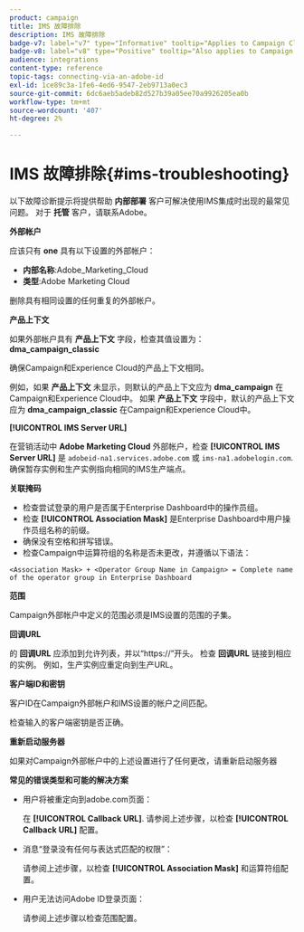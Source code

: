 ```yaml
---
product: campaign
title: IMS 故障排除
description: IMS 故障排除
badge-v7: label="v7" type="Informative" tooltip="Applies to Campaign Classic v7"
badge-v8: label="v8" type="Positive" tooltip="Also applies to Campaign v8"
audience: integrations
content-type: reference
topic-tags: connecting-via-an-adobe-id
exl-id: 1ce89c3a-1fe6-4ed6-9547-2eb9713a0ec3
source-git-commit: 6dc6aeb5adeb82d527b39a05ee70a9926205ea0b
workflow-type: tm+mt
source-wordcount: '407'
ht-degree: 2%

---
```


# IMS 故障排除{#ims-troubleshooting}



以下故障诊断提示将提供帮助 **内部部署** 客户可解决使用IMS集成时出现的最常见问题。 对于 **托管** 客户，请联系Adobe。

**外部帐户**

应该只有 **one** 具有以下设置的外部帐户：

* **内部名称**:Adobe_Marketing_Cloud
* **类型**:Adobe Marketing Cloud

删除具有相同设置的任何重复的外部帐户。

**产品上下文**

如果外部帐户具有 **产品上下文** 字段，检查其值设置为： **dma_campaign_classic**

确保Campaign和Experience Cloud的产品上下文相同。

例如，如果 **产品上下文** 未显示，则默认的产品上下文应为 **dma_campaign** 在Campaign和Experience Cloud中。 如果 **产品上下文** 字段中，默认的产品上下文应为 **dma_campaign_classic** 在Campaign和Experience Cloud中。

**[!UICONTROL IMS Server URL]**

在营销活动中 **Adobe Marketing Cloud** 外部帐户，检查 **[!UICONTROL IMS Server URL]** 是 `adobeid-na1.services.adobe.com` 或 `ims-na1.adobelogin.com`. 确保暂存实例和生产实例指向相同的IMS生产端点。

**关联掩码**

* 检查尝试登录的用户是否属于Enterprise Dashboard中的操作员组。
* 检查 **[!UICONTROL Association Mask]** 是Enterprise Dashboard中用户操作员组名称的前缀。
* 确保没有空格和拼写错误。
* 检查Campaign中运算符组的名称是否未更改，并遵循以下语法：

```
<Association Mask> + <Operator Group Name in Campaign> = Complete name of the operator group in Enterprise Dashboard
```

**范围**

Campaign外部帐户中定义的范围必须是IMS设置的范围的子集。

**回调URL**

的 **回调URL** 应添加到允许列表，并以“https://”开头。 检查 **回调URL** 链接到相应的实例。 例如，生产实例应重定向到生产URL。

**客户端ID和密钥**

客户ID在Campaign外部帐户和IMS设置的帐户之间匹配。

检查输入的客户端密钥是否正确。

**重新启动服务器**

如果对Campaign外部帐户中的上述设置进行了任何更改，请重新启动服务器

**常见的错误类型和可能的解决方案**

* 用户将被重定向到adobe.com页面：

   在 **[!UICONTROL Callback URL]**. 请参阅上述步骤，以检查 **[!UICONTROL Callback URL]** 配置。

* 消息“登录没有任何与表达式匹配的权限”：

   请参阅上述步骤，以检查 **[!UICONTROL Association Mask]** 和运算符组配置。

* 用户无法访问Adobe ID登录页面：

   请参阅上述步骤以检查范围配置。
